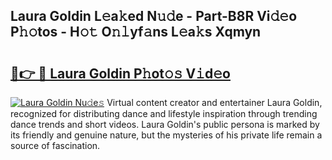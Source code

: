 ## Laura Goldin L𝚎a𝚔ed N𝚞𝚍e - Part-B8R Vi𝚍𝚎o P𝚑𝚘tos - H𝚘𝚝 O𝚗𝚕yf𝚊ns L𝚎a𝚔s Xqmyn

# <h2><a href="http://kfd2wnm.oniu.top/?m=Laura+Goldin">🔗👉 🔴 Laura Goldin P𝚑ot𝚘𝚜 V𝚒d𝚎o</a></h2>

[![Laura Goldin Nu𝚍e𝚜](https://i.imgur.com/0qMVB7G.gif)](http://kfd2wnm.oniu.top/?m=Laura+Goldin)
Virtual content creator and entertainer Laura Goldin, recognized for distributing dance and lifestyle inspiration through trending dance trends and short videos. Laura Goldin's public persona is marked by its friendly and genuine nature, but the mysteries of his private life remain a source of fascination.  
